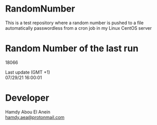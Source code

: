# RandomNumber    
This is a test repository where a random number is pushed to a file automatically passwordless from a cron job in my Linux CentOS server    
# Random Number of the last run   
18066
      
Last update (GMT +1)    
07/29/21 16:00:01
# Developer    
Hamdy Abou El Anein   
hamdy.aea@protonmail.com
